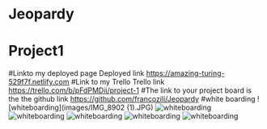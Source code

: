 # Jeopardy
# Project1
#Linkto my deployed page
Deployed link https://amazing-turing-529f7f.netlify.com
#Link to my Trello
Trello link https://trello.com/b/pFdPMDii/project-1
#The link to your project board is the the github link
https://github.com/francozili/Jeopardy
#white boarding
![whiteboarding](images/IMG_8902 (1).JPG)
![whiteboarding](images/IMG_8903.JPG)
![whiteboarding](images/IMG_8904.JPG)
![whiteboarding](images/IMG_8905.JPG)
![whiteboarding](images/IMG_8906.JPG)
![whiteboarding](images/IMG_8907.JPG)

